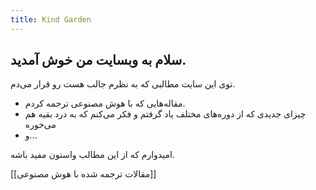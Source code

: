 ```yaml
---
title: Kind Garden
---
```

## سلام به وبسایت من خوش آمدید.

توی این سایت مطالبی که به نظرم جالب هست رو قرار می‌دم.
- مقاله‌هایی که با هوش مصنوعی ترجمه کردم.
- چیزای جدیدی که از دوره‌های مختلف یاد گرفتم و فکر می‌کنم که به درد بقیه هم می‌خوره 
- و...

امیدوارم که از این مطالب واستون مفید باشه.



[[مقالات ترجمه شده با هوش مصنوعی]]